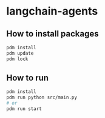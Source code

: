 # langchain-agents

## How to install packages

```bash
pdm install
pdm update
pdm lock
```

## How to run

```bash
pdm install
pdm run python src/main.py
# or
pdm run start
```

